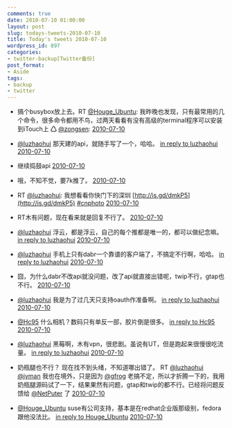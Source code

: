 ```yaml
---
comments: true
date: 2010-07-10 01:00:00
layout: post
slug: todays-tweets-2010-07-10
title: Today's tweets 2010-07-10
wordpress_id: 897
categories:
- twitter-backup[Twitter备份]
post_format:
- Aside
tags:
- backup
- twitter
---
```





  * 搞个busybox放上去。RT [@Houge_Ubuntu](http://twitter.com/Houge_Ubuntu): 我昨晚也发现，只有最常用的几个命令，很多命令都用不鸟，过两天看看有没有高级的terminal程序可以安装到iTouch上 ♺ [@zongsen](http://twitter.com/zongsen): [2010-07-10](http://twitter.com/gfrog/statuses/18167215703)





  * [@luzhaohui](http://twitter.com/luzhaohui) 那天建的api，就随手写了一个，哈哈。 [in reply to luzhaohui](http://twitter.com/luzhaohui/statuses/18167334510) [2010-07-10](http://twitter.com/gfrog/statuses/18168134057)





  * 继续捣鼓api [2010-07-10](http://twitter.com/gfrog/statuses/18169450275)





  * 哦，不知不觉，要7k推了。 [2010-07-10](http://twitter.com/gfrog/statuses/18169673163)





  * RT [@luzhaohui](http://twitter.com/luzhaohui): 我想看看你快门下的深圳 [http://is.gd/dmkP5](http://is.gd/dmkP5) [#cnphoto](http://search.twitter.com/search?q=%23cnphoto) [2010-07-10](http://twitter.com/gfrog/statuses/18169791816)





  * RT木有问题，现在看来就是回复不行了。 [2010-07-10](http://twitter.com/gfrog/statuses/18169958943)





  * [@luzhaohui](http://twitter.com/luzhaohui) 浮云，都是浮云，自己的每个推都是唯一的，都可以做纪念嘛。 [in reply to luzhaohui](http://twitter.com/luzhaohui/statuses/18169815372) [2010-07-10](http://twitter.com/gfrog/statuses/18170305284)





  * [@luzhaohui](http://twitter.com/luzhaohui) 手机上只有dabr一个靠谱的客户端了，不搞定不行啊，哈哈。 [in reply to luzhaohui](http://twitter.com/luzhaohui/statuses/18170092220) [2010-07-10](http://twitter.com/gfrog/statuses/18170727014)





  * 囧，为什么dabr不改api就没问题，改了api就直接出错呢，twip不行，gtap也不行。 [2010-07-10](http://twitter.com/gfrog/statuses/18170770714)





  * [@luzhaohui](http://twitter.com/luzhaohui) 我是为了过几天只支持oauth作准备啊。 [in reply to luzhaohui](http://twitter.com/luzhaohui/statuses/18171139139) [2010-07-10](http://twitter.com/gfrog/statuses/18174993560)





  * [@Hc95](http://twitter.com/Hc95) 什么相机？数码只有单反一部，胶片倒是很多。 [in reply to Hc95](http://twitter.com/Hc95/statuses/18172397744) [2010-07-10](http://twitter.com/gfrog/statuses/18175083287)





  * [@luzhaohui](http://twitter.com/luzhaohui) 黑莓啊，木有vpn，很悲剧。虽说有UT，但是跑起来很慢很吃流量。 [in reply to luzhaohui](http://twitter.com/luzhaohui/statuses/18175401629) [2010-07-10](http://twitter.com/gfrog/statuses/18201854828)





  * 奶瓶腿也不行？ 现在找不到头绪，不知道哪出错了。 RT [@luzhaohui](http://twitter.com/luzhaohui) [@jyman](http://twitter.com/jyman) 我也在境外，只是因为 [@gfrog](http://twitter.com/gfrog) 老搞不定，所以才折腾一下的，我用奶瓶腿源码试了一下，结果果然有问题，gtap和twip的都不行。已经将问题反馈给 [@NetPuter](http://twitter.com/NetPuter) 了 [2010-07-10](http://twitter.com/gfrog/statuses/18201917867)





  * [@Houge_Ubuntu](http://twitter.com/Houge_Ubuntu) suse有公司支持，基本是在redhat企业版那级别，fedora跟他没法比。 [in reply to Houge_Ubuntu](http://twitter.com/Houge_Ubuntu/statuses/18204480774) [2010-07-10](http://twitter.com/gfrog/statuses/18204767914)




